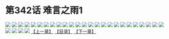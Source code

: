 # 第342话 难言之雨1
![](https://s2.baozimh.com/scomic/sanyanxiaotianlu-samanhua/0/341-liyv/1.jpg)
![](https://s2.baozimh.com/scomic/sanyanxiaotianlu-samanhua/0/341-liyv/2.jpg)
![](https://s2.baozimh.com/scomic/sanyanxiaotianlu-samanhua/0/341-liyv/3.jpg)
![](https://s2.baozimh.com/scomic/sanyanxiaotianlu-samanhua/0/341-liyv/4.jpg)
![](https://s2.baozimh.com/scomic/sanyanxiaotianlu-samanhua/0/341-liyv/5.jpg)
![](https://s2.baozimh.com/scomic/sanyanxiaotianlu-samanhua/0/341-liyv/6.jpg)
![](https://s2.baozimh.com/scomic/sanyanxiaotianlu-samanhua/0/341-liyv/7.jpg)
![](https://s2.baozimh.com/scomic/sanyanxiaotianlu-samanhua/0/341-liyv/8.jpg)
![](https://s2.baozimh.com/scomic/sanyanxiaotianlu-samanhua/0/341-liyv/9.jpg)
![](https://s2.baozimh.com/scomic/sanyanxiaotianlu-samanhua/0/341-liyv/10.jpg)
![](https://s2.baozimh.com/scomic/sanyanxiaotianlu-samanhua/0/341-liyv/11.jpg)
![](https://s2.baozimh.com/scomic/sanyanxiaotianlu-samanhua/0/341-liyv/12.jpg)
![](https://s2.baozimh.com/scomic/sanyanxiaotianlu-samanhua/0/341-liyv/13.jpg)
![](https://s2.baozimh.com/scomic/sanyanxiaotianlu-samanhua/0/341-liyv/14.jpg)
![](https://s2.baozimh.com/scomic/sanyanxiaotianlu-samanhua/0/341-liyv/15.jpg)
![](https://s2.baozimh.com/scomic/sanyanxiaotianlu-samanhua/0/341-liyv/16.jpg)
![](https://s2.baozimh.com/scomic/sanyanxiaotianlu-samanhua/0/341-liyv/17.jpg)
![](https://s2.baozimh.com/scomic/sanyanxiaotianlu-samanhua/0/341-liyv/18.jpg)
![](https://s2.baozimh.com/scomic/sanyanxiaotianlu-samanhua/0/341-liyv/19.jpg)
![](https://s2.baozimh.com/scomic/sanyanxiaotianlu-samanhua/0/341-liyv/20.jpg)
![](https://s2.baozimh.com/scomic/sanyanxiaotianlu-samanhua/0/341-liyv/21.jpg)
![](https://s2.baozimh.com/scomic/sanyanxiaotianlu-samanhua/0/341-liyv/22.jpg)
![](https://s2.baozimh.com/scomic/sanyanxiaotianlu-samanhua/0/341-liyv/23.jpg)
![](https://s2.baozimh.com/scomic/sanyanxiaotianlu-samanhua/0/341-liyv/24.jpg)
![](https://s2.baozimh.com/scomic/sanyanxiaotianlu-samanhua/0/341-liyv/25.jpg)
![](https://s2.baozimh.com/scomic/sanyanxiaotianlu-samanhua/0/341-liyv/26.jpg)
![](https://s2.baozimh.com/scomic/sanyanxiaotianlu-samanhua/0/341-liyv/27.jpg)
![](https://s2.baozimh.com/scomic/sanyanxiaotianlu-samanhua/0/341-liyv/28.jpg)
![](https://s2.baozimh.com/scomic/sanyanxiaotianlu-samanhua/0/341-liyv/29.jpg)
[【上一章】](./341.md)
[【目录】](./README.md)
[【下一章】](./343.md)
